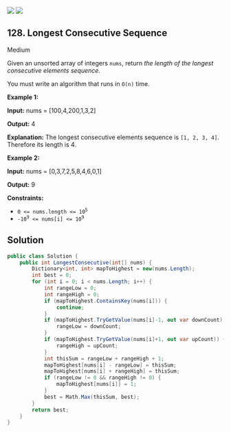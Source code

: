 [![](https://img.shields.io/github/stars/LeetCode-in-Net/LeetCode-in-Net?label=Stars&style=flat-square)](https://github.com/LeetCode-in-Net/LeetCode-in-Net)
[![](https://img.shields.io/github/forks/LeetCode-in-Net/LeetCode-in-Net?label=Fork%20me%20on%20GitHub%20&style=flat-square)](https://github.com/LeetCode-in-Net/LeetCode-in-Net/fork)

## 128\. Longest Consecutive Sequence

Medium

Given an unsorted array of integers `nums`, return _the length of the longest consecutive elements sequence._

You must write an algorithm that runs in `O(n)` time.

**Example 1:**

**Input:** nums = [100,4,200,1,3,2]

**Output:** 4

**Explanation:** The longest consecutive elements sequence is `[1, 2, 3, 4]`. Therefore its length is 4. 

**Example 2:**

**Input:** nums = [0,3,7,2,5,8,4,6,0,1]

**Output:** 9 

**Constraints:**

*   <code>0 <= nums.length <= 10<sup>5</sup></code>
*   <code>-10<sup>9</sup> <= nums[i] <= 10<sup>9</sup></code>

## Solution

```csharp
public class Solution {
    public int LongestConsecutive(int[] nums) {
        Dictionary<int, int> mapToHighest = new(nums.Length);
        int best = 0;
        for (int i = 0; i < nums.Length; i++) {
            int rangeLow = 0;
            int rangeHigh = 0;
            if (mapToHighest.ContainsKey(nums[i])) {
                continue;
            }
            if (mapToHighest.TryGetValue(nums[i]-1, out var downCount)) {
                rangeLow = downCount;
            }
            if (mapToHighest.TryGetValue(nums[i]+1, out var upCount)) {
                rangeHigh = upCount;
            }
            int thisSum = rangeLow + rangeHigh + 1;
            mapToHighest[nums[i] - rangeLow] = thisSum;
            mapToHighest[nums[i] + rangeHigh] = thisSum;
            if (rangeLow != 0 && rangeHigh != 0) {
                mapToHighest[nums[i]] = 1;
            }
            best = Math.Max(thisSum, best);
        }
        return best;
    }
}
```